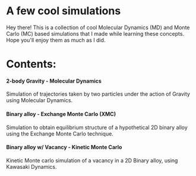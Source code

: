 # A few cool simulations
Hey there! This is a collection of cool Molecular Dynamics (MD) and Monte Carlo (MC) based simulations that I made while learning these concepts. Hope you'll enjoy them as much as I did.

# Contents:

#### 2-body Gravity - Molecular Dynamics

Simulation of trajectories taken by two particles under the action of Gravity using Molecular Dynamics.

#### Binary alloy - Exchange Monte Carlo (XMC)

Simulation to obtain equilibrium structure of a hypothetical 2D binary alloy using the Exchange Monte Carlo technique.

#### Binary alloy w/ Vacancy - Kinetic Monte Carlo

Kinetic Monte carlo simulation of a vacancy in a 2D Binary alloy, using Kawasaki Dynamics.

